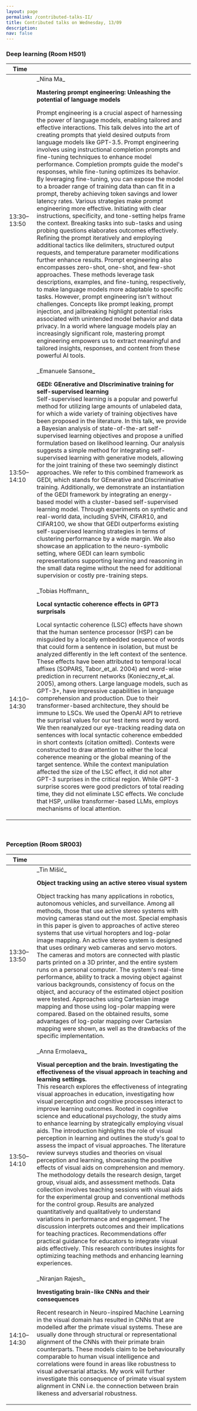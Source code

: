 ```yaml
---
layout: page
permalink: /contributed-talks-II/
title: Contributed talks on Wednesday, 13/09
description: 
nav: false
---
```


### Deep learning (Room HS01)

<table>
<colgroup>
<col width="15%" />
<col width="85%" />
</colgroup>
<thead>
<tr class="header">
<th>Time</th>
<th></th>
</tr>
</thead>
<tbody>
<tr>
<td markdown="span">13:30–13:50</td>
<td markdown="span">_Nina Ma_   

**Mastering prompt engineering: Unleashing the potential of language models**   

Prompt engineering is a crucial aspect of harnessing the power of language models, enabling tailored and effective interactions. This talk delves into the art of creating prompts that yield desired outputs from language models like GPT-3.5. Prompt engineering involves using instructional completion prompts and fine-tuning techniques to enhance model performance. Completion prompts guide the model's responses, while fine-tuning optimizes its behavior. By leveraging fine-tuning, you can expose the model to a broader range of training data than can fit in a prompt, thereby achieving token savings and lower latency rates. Various strategies make prompt engineering more effective. Initiating with clear instructions, specificity, and tone-setting helps frame the context. Breaking tasks into sub-tasks and using probing questions elaborates outcomes effectively. Refining the prompt iteratively and employing additional tactics like delimiters, structured output requests, and temperature parameter modifications further enhance results. Prompt engineering also encompasses zero-shot, one-shot, and few-shot approaches. These methods leverage task descriptions, examples, and fine-tuning, respectively, to make language models more adaptable to specific tasks. However, prompt engineering isn't without challenges. Concepts like prompt leaking, prompt injection, and jailbreaking highlight potential risks associated with unintended model behavior and data privacy. In a world where language models play an increasingly significant role, mastering prompt engineering empowers us to extract meaningful and tailored insights, responses, and content from these powerful AI tools.

</td>
</tr>
<tr>
<td markdown="span">13:50–14:10</td>
<td markdown="span"> _Emanuele Sansone_   

**GEDI: GEnerative and DIscriminative training for self-supervised learning**   
Self-supervised learning is a popular and powerful method for utilizing large amounts of unlabeled data, for which a wide variety of training objectives have been proposed in the literature. In this talk, we provide a Bayesian analysis of state-of-the-art self-supervised learning objectives and propose a unified formulation based on likelihood learning. Our analysis suggests a simple method for integrating self-supervised learning with generative models, allowing for the joint training of these two seemingly distinct approaches. We refer to this combined framework as GEDI, which stands for GEnerative and DIscriminative training. Additionally, we demonstrate an instantiation of the GEDI framework by integrating an energy-based model with a cluster-based self-supervised learning model. Through experiments on synthetic and real-world data, including SVHN, CIFAR10, and CIFAR100, we show that GEDI outperforms existing self-supervised learning strategies in terms of clustering performance by a wide margin. We also showcase an application to the neuro-symbolic setting, where GEDI can learn symbolic representations supporting learning and reasoning in the small data regime without the need for additional supervision or costly pre-training steps.

</td>
</tr>
<tr>
<td markdown="span">14:10–14:30</td>
<td markdown="span">_Tobias Hoffmann_   

**Local syntactic coherence effects in GPT3 surprisals**   

Local syntactic coherence (LSC) effects have shown that the human sentence processor (HSP) can be misguided by a locally embedded sequence of words that could form a sentence in isolation, but must be analyzed differently in the left context of the sentence. These effects have been attributed to temporal local affixes (SOPARS, Tabor_et_al. 2004) and word-wise prediction in recurrent networks (Konieczny_et_al. 2005), among others. Large language models, such as GPT-3+, have impressive capabilities in language comprehension and production. Due to their transformer-based architecture, they should be immune to LSCs. We used the OpenAI API to retrieve the surprisal values for our test items word by word. We then reanalyzed our eye-tracking reading data on sentences with local syntactic coherence embedded in short contexts (citation omitted). Contexts were constructed to draw attention to either the local coherence meaning or the global meaning of the target sentence. While the context manipulation affected the size of the LSC effect, it did not alter GPT-3 surprises in the critical region. While GPT-3 surprise scores were good predictors of total reading time, they did not eliminate LSC effects. We conclude that HSP, unlike transformer-based LLMs, employs mechanisms of local attention.
</td>
</tr>
</tbody>
</table>
<br>

### Perception (Room SR003)

<table>
<colgroup>
<col width="15%" />
<col width="85%" />
</colgroup>
<thead>
<tr class="header">
<th>Time</th>
<th></th>
</tr>
</thead>
<tbody>
<tr>
<td markdown="span">13:30–13:50</td>
<td markdown="span">_Tin Mišić_   

**Object tracking using an active stereo visual system**   

Object tracking has many applications in robotics, autonomous vehicles, and surveillance. Among all methods, those that use active stereo systems with moving cameras stand out the most. Special emphasis in this paper is given to approaches of active stereo systems that use virtual horopters and log-polar image mapping. An active stereo system is designed that uses ordinary web cameras and servo motors. The cameras and motors are connected with plastic parts printed on a 3D printer, and the entire system runs on a personal computer. The system's real-time performance, ability to track a moving object against various backgrounds, consistency of focus on the object, and accuracy of the estimated object position were tested. Approaches using Cartesian image mapping and those using log-polar mapping were compared. Based on the obtained results, some advantages of log-polar mapping over Cartesian mapping were shown, as well as the drawbacks of the specific implementation.

</td>
</tr>
<tr>
<td markdown="span">13:50–14:10</td>
<td markdown="span">_Anna Ermolaeva_  

**Visual perception and the brain. Investigating the effectiveness of the visual approach in teaching and learning settings.**  
This research explores the effectiveness of integrating visual approaches in education, investigating how visual perception and cognitive processes interact to improve learning outcomes. Rooted in cognitive science and educational psychology, the study aims to enhance learning by strategically employing visual aids. The introduction highlights the role of visual perception in learning and outlines the study's goal to assess the impact of visual approaches. The literature review surveys studies and theories on visual perception and learning, showcasing the positive effects of visual aids on comprehension and memory. The methodology details the research design, target group, visual aids, and assessment methods. Data collection involves teaching sessions with visual aids for the experimental group and conventional methods for the control group. Results are analyzed quantitatively and qualitatively to understand variations in performance and engagement. The discussion interprets outcomes and their implications for teaching practices. Recommendations offer practical guidance for educators to integrate visual aids effectively. This research contributes insights for optimizing teaching methods and enhancing learning experiences.
</td>
</tr>
<tr>
<td markdown="span">14:10–14:30</td>
<td markdown="span">_Niranjan Rajesh_  

**Investigating brain-like CNNs and their consequences**   

​​Recent research in Neuro-inspired Machine Learning in the visual domain has resulted in CNNs that are modelled after the primate visual systems. These are usually done through structural or representational alignment of the CNNs with their primate brain counterparts. These models claim to be behaviourally comparable to human visual intelligence and correlations were found in areas like robustness to visual adversarial attacks. My work will further investigate this consequence of primate visual system alignment in CNN i.e. the connection between brain likeness and adversarial robustness.
</td>
</tr>
</tbody>
</table>


